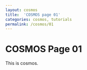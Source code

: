 ```yaml
---
layout: cosmos
title:  'COSMOS page 01'
categories: cosmos, tutorials
permalink: /cosmos/01
---
```


<h1>COSMOS Page 01</h1>

<p class="lead">
 This is cosmos.
</p>


